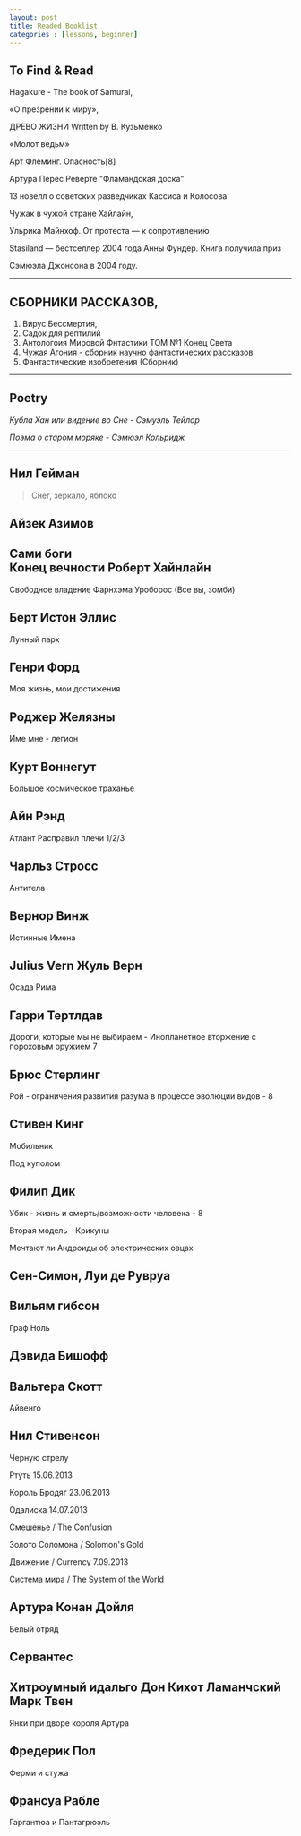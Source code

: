 ```yaml
---
layout: post
title: Readed Booklist 
categories : [lessons, beginner]
---
```

To Find & Read 
---
Hagakure - The book of Samurai,

«О презрении к миру»,

ДРЕВО ЖИЗНИ Written by В. Кузьменкo

«Молот ведьм»

Арт Флеминг. Опасность[8]

Артура Перес Реверте "Фламандская доска"

13 новелл о советских разведчиках Кассиса и Колосова 

Чужак в чужой стране Хайлайн,

Ульрика Майнхоф. От протеста — к сопротивлению

Stasiland — бестселлер 2004 года Анны Фундер. Книга получила приз

Сэмюэла Джонсона в 2004 году.


----------

СБОРНИКИ РАССКАЗОВ,
--- 
 1. Вирус Бессмертия,
 2. Садок для рептилий
 3. Антологоия Мировой Фнтастики ТОМ №1 Конец Света
 4. Чужая Агония - сборник научно фантастических рассказов
 5. Фантастические изобретения (Сборник)


----------
Poetry
---
  *Кубла Хан или видение во Сне - Сэмуэль Тейлор*
  
  *Поэма о старом моряке - Сэмюэл Кольридж*


----------

Нил Гейман
-

>   Снег, зеркало, яблоко

Айзек Азимов
-
Сами боги  
Конец вечности
Роберт Хайнлайн 
-
Свободное владение Фарнхэма
Уроборос (Все вы, зомби)

Берт Истон Эллис
-
  Лунный парк
  
Генри Форд 
-
  Моя жизнь, мои достижения 
  
Роджер Желязны 
-
  Име мне - легион
  
Курт Воннегут
-
  Большое космическое траханье
  
Айн Рэнд 
-
  Атлант Расправил плечи 1/2/3
  
Чарльз Стросс 
-
  Антитела
 
Вернор Винж
-
  Истинные Имена
  
Julius Vern Жуль Верн
-
  Осада Рима
  
Гарри Тертлдав
-
  Дороги, которые мы не выбираем - Инопланетное вторжение
с пороховым оружием 7 

Брюс Стерлинг
-
  Рой - ограничения развития разума в процессе эволюции
видов - 8

Стивен Кинг 
-
  Мобильник
  
  Под куполом
  
Филип Дик
-
  Убик - жизнь и смерть/возможности человека - 8
  
  Вторая модель - Крикуны
  
  Мечтают ли Андроиды об электрических овцах
  
Сен-Симон, Луи де Рувруа
-
Вильям гибсон
-
  Граф Ноль
  
Дэвида Бишофф
-
Вальтера Скотт
-
  Айвенго
  
Нил Стивенсон
-
  Черную стрелу 
  
  Ртуть 15.06.2013
  
  Король Бродяг 23.06.2013
  
  Одалиска 14.07.2013
  
  Смешенье / The Confusion 
  
Золото Соломона / Solomon's Gold

Движение / Currency 7.09.2013

Система мира / The System of the World
  
Артура Конан Дойля
-
  Белый отряд
  
Сервантес
-
  Хитроумный идальго Дон Кихот Ламанчский 
Марк Твен
-
  Янки при дворе короля Артура 
  
Фредерик Пол
-
  Ферми и стужа
  
Франсуа Рабле
-
  Гаргантюа и Пантагрюэль
  

